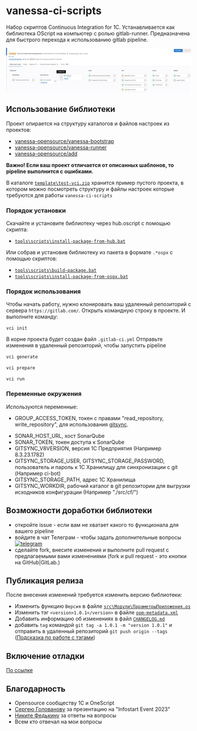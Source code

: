 # vanessa-ci-scripts

Набор скриптов Continuous Integration for 1C. Устанавливается как библиотека OScript на компьютер с ролью gitlab-runner.
Предназначена для быстрого перехода к использованию gitlab pipeline.

![preview-pipeline](doc\image\preview-pipeline.png "preview-pipeline")

## Использование библиотеки

Проект опирается на структуру каталогов и файлов настроек из проектов:

- [vanessa-opensource/vanessa-bootstrap](https://github.com/vanessa-opensource/vanessa-bootstrap)
- [vanessa-opensource/vanessa-runner](https://github.com/vanessa-opensource/vanessa-runner)
- [vanessa-opensource/add](https://github.com/vanessa-opensource/add)

**Важно! Если ваш проект отличается от описанных шаблонов, то pipeline выполнится с ошибками.**

В каталоге [```template\test-vci.zip```](./template/test-vci.zip) хранится пример пустого проекта, в котором можно посмотреть структуру и файлы настроек которые требуются для работы ```vanessa-ci-scripts```

### Порядок установки

Скачайте и установите библиотеку через hub.oscript с помощью скрипта:

- [```tools\scripts\install-package-from-hub.bat```](./tools/scripts/install-package-from-hub.bat)

Или собрав и установив библиотеку из пакета в формате ```.*ospx``` с помощью скриптов:

- [```tools\scripts\build-package.bat```](./tools/scripts/build-package.bat)
- [```tools\scripts\install-package-from-ospx.bat```](./tools/scripts/install-package-from-ospx.bat)

### Порядок использования

Чтобы начать работу, нужно клонировать ваш удаленный репозиторий с сервера ```https://gitlab.com/```.
Открыть командную строку в проекте.
И выполните команду:

```Shell
vci init
```

В корне проекта будет создан файл ```.gitlab-ci.yml```
Отправьте изменения в удаленный репозиторий, чтобы запустить pipeline

```Shell
vci generate
```

```Shell
vci prepare
```

```Shell
vci run
```

### Переменные окружения

Используются переменные:

- GROUP_ACCESS_TOKEN, токен с правами "read_repository, write_repository", для использования [gitsync](https://github.com/oscript-library/gitsync).
<!-- - OVM_INSTALL_VERSION, устанавливаемая версия OScript
- OVM_USE_VERSION, используемая версия OScript -->
- SONAR_HOST_URL, хост SonarQube
- SONAR_TOKEN, токен доступа к SonarQube
- GITSYNC_V8VERSION, версия 1С Предприятия (Например 8.3.23.1782)
- GITSYNC_STORAGE_USER, GITSYNC_STORAGE_PASSWORD, пользователь и пароль к 1С Хранилищу для синхронизации с git (Например ci-bot)
- GITSYNC_STORAGE_PATH, адрес 1С Хранилища
- GITSYNC_WORKDIR, рабочий каталог в git репозитории для выгрузки исходников конфигурации (Например "./src/cf/")

## Возможности доработки библиотеки

- откройте issue - если вам не хватает какого то функционала для вашего pipeline
- войдите в чат Телеграм - чтобы задать дополнительные вопросы [![telegram](https://img.shields.io/badge/telegram-chat-green.svg)](https://t.me/oscript_library)
- сделайте fork, внесите изменения и выполните pull request с предлагаемыми вами изменениями (fork и pull request - это кнопки на GitHub|GitLab.)

## Публикация релиза

После внесения изменений требуется изменить версию библиотеки:

- Изменить функцию ```Версия``` в файле [```src\Модули\ПараметрыПриложения.os```](./src/Модули/ПараметрыПриложения.os)
- Изменить тэг ```<version>1.0.1</version>``` в файле [```opm-metadata.xml```](./opm-metadata.xml)
- Добавить информацию об изменениях в файл [```CHANGELOG.md```](./CHANGELOG.md)
- добавить ```tag``` командой ```git tag -a 1.0.1 -m "version 1.0.1"``` и отправить в удаленный репозиторий ```git push origin --tags``` ([Подсказка по работе с тэгами](./doc/git-tag.md))

## Включение отладки

[По ссылке](./doc/debug.md)

## Благодарность

- Opensource сообществу 1C и OneScript
- [Сергею Голованову](https://t.me/GolovanoffSergio) за презентацию на "Infostart Event 2023"
- [Никите Федькину](https://t.me/nixel2007) за ответы на вопросы
- Всем кто отвечал на мои вопросы
